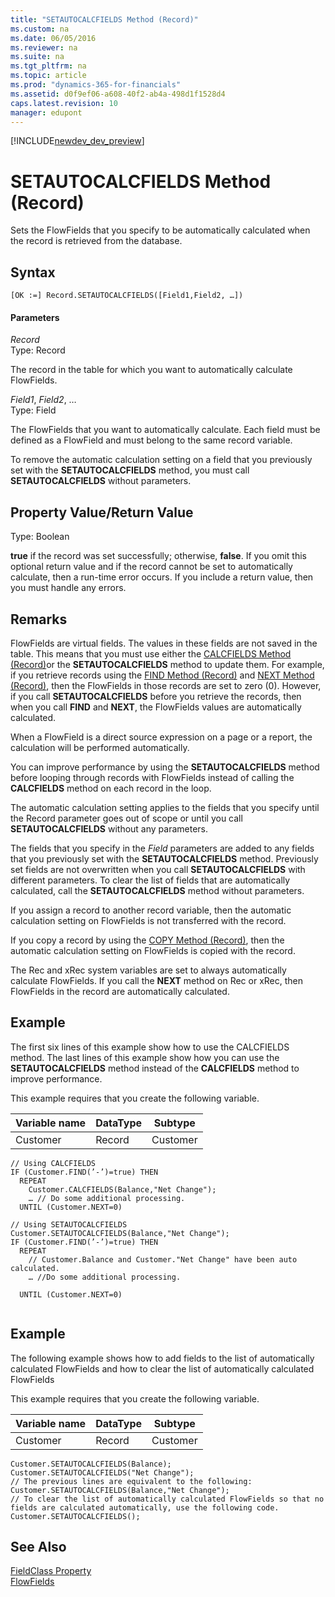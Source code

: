```yaml
---
title: "SETAUTOCALCFIELDS Method (Record)"
ms.custom: na
ms.date: 06/05/2016
ms.reviewer: na
ms.suite: na
ms.tgt_pltfrm: na
ms.topic: article
ms.prod: "dynamics-365-for-financials"
ms.assetid: d0f9ef06-a608-40f2-ab4a-498d1f1528d4
caps.latest.revision: 10
manager: edupont
---
```


[!INCLUDE[newdev_dev_preview](../includes/newdev_dev_preview.md)]

# SETAUTOCALCFIELDS Method (Record)
Sets the FlowFields that you specify to be automatically calculated when the record is retrieved from the database.  
  
## Syntax  
  
```  
[OK :=] Record.SETAUTOCALCFIELDS([Field1,Field2, …])  
```  
  
#### Parameters  
 *Record*  
 Type: Record  
  
 The record in the table for which you want to automatically calculate FlowFields.  
  
 *Field1*, *Field2*, …  
 Type: Field  
  
 The FlowFields that you want to automatically calculate. Each field must be defined as a FlowField and must belong to the same record variable.  
  
 To remove the automatic calculation setting on a field that you previously set with the **SETAUTOCALCFIELDS** method, you must call **SETAUTOCALCFIELDS** without parameters.  
  
## Property Value/Return Value  
 Type: Boolean  
  
 **true** if the record was set successfully; otherwise, **false**. If you omit this optional return value and if the record cannot be set to automatically calculate, then a run-time error occurs. If you include a return value, then you must handle any errors.  
  
## Remarks  
 FlowFields are virtual fields. The values in these fields are not saved in the table. This means that you must use either the [CALCFIELDS Method \(Record\)](devenv-CALCFIELDS-Method-Record.md)or the **SETAUTOCALCFIELDS** method to update them. For example, if you retrieve records using the [FIND Method \(Record\)](devenv-FIND-Method-Record.md) and [NEXT Method \(Record\)](devenv-NEXT-Method-Record.md), then the FlowFields in those records are set to zero \(0\). However, if you call **SETAUTOCALCFIELDS** before you retrieve the records, then when you call **FIND** and **NEXT**, the FlowFields values are automatically calculated.  
  
 When a FlowField is a direct source expression on a page or a report, the calculation will be performed automatically.  
  
 You can improve performance by using the **SETAUTOCALCFIELDS** method before looping through records with FlowFields instead of calling the **CALCFIELDS** method on each record in the loop.  
  
 The automatic calculation setting applies to the fields that you specify until the Record parameter goes out of scope or until you call **SETAUTOCALCFIELDS** without any parameters.  
  
 The fields that you specify in the *Field* parameters are added to any fields that you previously set with the **SETAUTOCALCFIELDS** method. Previously set fields are not overwritten when you call **SETAUTOCALCFIELDS** with different parameters. To clear the list of fields that are automatically calculated, call the **SETAUTOCALCFIELDS** method without parameters.  
  
 If you assign a record to another record variable, then the automatic calculation setting on FlowFields is not transferred with the record.  
  
 If you copy a record by using the [COPY Method \(Record\)](devenv-COPY-Method-Record.md), then the automatic calculation setting on FlowFields is copied with the record.  
  
 The Rec and xRec system variables are set to always automatically calculate FlowFields. If you call the **NEXT** method on Rec or xRec, then FlowFields in the record are automatically calculated.  
  
## Example  
 The first six lines of this example show how to use the CALCFIELDS method. The last lines of this example show how you can use the **SETAUTOCALCFIELDS** method instead of the **CALCFIELDS** method to improve performance.  
  
 This example requires that you create the following variable.  
  
|Variable name|DataType|Subtype|  
|-------------------|--------------|-------------|  
|Customer|Record|Customer|  
  
```  
// Using CALCFIELDS  
IF (Customer.FIND(’-’)=true) THEN  
  REPEAT  
    Customer.CALCFIELDS(Balance,"Net Change");  
    … // Do some additional processing.  
  UNTIL (Customer.NEXT=0)  
  
// Using SETAUTOCALCFIELDS  
Customer.SETAUTOCALCFIELDS(Balance,"Net Change");  
IF (Customer.FIND(’-’)=true) THEN  
  REPEAT  
    // Customer.Balance and Customer."Net Change" have been auto calculated.  
    … //Do some additional processing.  
  
  UNTIL (Customer.NEXT=0)  
  
```  
  
## Example  
 The following example shows how to add fields to the list of automatically calculated FlowFields and how to clear the list of automatically calculated FlowFields  
  
 This example requires that you create the following variable.  
  
|Variable name|DataType|Subtype|  
|-------------------|--------------|-------------|  
|Customer|Record|Customer|  
  
```  
Customer.SETAUTOCALCFIELDS(Balance);  
Customer.SETAUTOCALCFIELDS("Net Change");  
// The previous lines are equivalent to the following:  
Customer.SETAUTOCALCFIELDS(Balance,"Net Change");  
// To clear the list of automatically calculated FlowFields so that no fields are calculated automatically, use the following code.  
Customer.SETAUTOCALCFIELDS();  
```  
  
## See Also  
 [FieldClass Property](../properties/devenv-FieldClass-Property.md)   
 [FlowFields](../devenv-flowfields.md)
